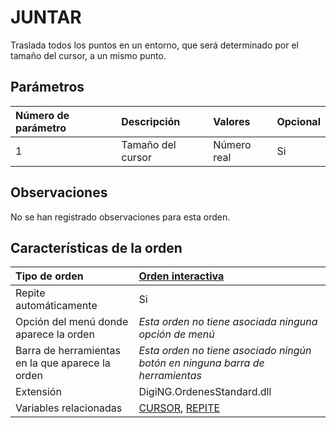 # JUNTAR

Traslada todos los puntos en un entorno, que será determinado por el tamaño del cursor, a un mismo punto.

## Parámetros

| Número de parámetro | Descripción | Valores | Opcional |
| :--- | :--- | :--- | :--- |
| 1 | Tamaño del cursor | Número real | Si |

## Observaciones

No se han registrado observaciones para esta orden.

## Características de la orden

| Tipo de orden | [Orden interactiva](juntar.md) |
| :--- | :--- |
| Repite automáticamente | Si |
| Opción del menú donde aparece la orden | _Esta orden no tiene asociada ninguna opción de menú_ |
| Barra de herramientas en la que aparece la orden | _Esta orden no tiene asociado ningún botón en ninguna barra de herramientas_ |
| Extensión | DigiNG.OrdenesStandard.dll |
| Variables relacionadas | [CURSOR](/digi3d-net/referencia/ventana-de-dibujo/ordenes/j/CURSOR.html), [REPITE](/digi3d-net/referencia/ventana-de-dibujo/ordenes/j/REPITE.html) |

